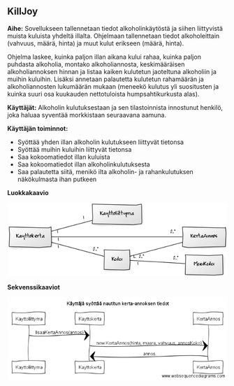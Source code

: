 ## KillJoy

**Aihe:** Sovellukseen tallennetaan tiedot alkoholinkäytöstä ja siihen liittyvistä muista kuluista yhdeltä illalta. Ohjelmaan tallennetaan tiedot alkoholeittain (vahvuus, määrä, hinta) ja muut kulut erikseen (määrä, hinta).

Ohjelma laskee, kuinka paljon illan aikana kului rahaa, kuinka paljon puhdasta alkoholia, montako alkoholiannosta, keskimääräisen alkoholiannoksen hinnan ja listaa kaiken kulutetun jaoteltuna alkoholiin ja muihin kuluihin. Lisäksi annetaan palautetta kulutetun rahamäärän ja alkoholiannosten lukumäärän mukaan (meneekö kulutus yli suositusten ja kuinka suuri osa kuukauden nettotuloista humpsahtikurkusta alas).


**Käyttäjät:** Alkoholin kulutuksestaan ja sen tilastoinnista innostunut henkilö, joka haluaa syventää morkkistaan seuraavana aamuna.

**Käyttäjän toiminnot:**
* Syöttää yhden illan alkoholin kulutukseen liittyvät tietonsa
* Syöttää muihin kuluihin liittyvät tietonsa
* Saa kokoomatiedot illan kuluista
* Saa kokoomatiedot illan alkoholinkulutuksesta
* Saa palautetta siitä, menikö ilta alkoholin- ja rahankulutuksen näkökulmasta ihan putkeen 



**Luokkakaavio**


![Luokkakaavio](https://github.com/annapiir/killjoy/blob/master/dokumentaatio/luokkakaavio.png)


**Sekvenssikaaviot**


![Käyttäjä syöttää nautitun kerta-annoksen tiedot](https://github.com/annapiir/killjoy/blob/master/dokumentaatio/sekvenssikaavio1.png)

